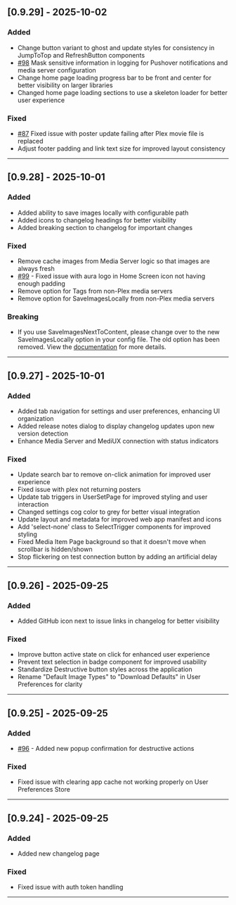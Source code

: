 ## [0.9.29] - 2025-10-02

### Added

- Change button variant to ghost and update styles for consistency in JumpToTop and RefreshButton components
- [#98](https://github.com/mediux-team/AURA/issues/98) Mask sensitive information in logging for Pushover notifications and media server configuration
- Change home page loading progress bar to be front and center for better visibility on larger libraries
- Changed home page loading sections to use a skeleton loader for better user experience

### Fixed

- [#87](https://github.com/mediux-team/AURA/issues/87) Fixed issue with poster update failing after Plex movie file is replaced
- Adjust footer padding and link text size for improved layout consistency

---

## [0.9.28] - 2025-10-01

### Added

- Added ability to save images locally with configurable path
- Added icons to changelog headings for better visibility
- Added breaking section to changelog for important changes

### Fixed

- Remove cache images from Media Server logic so that images are always fresh
- [#99](https://github.com/mediux-team/AURA/issues/99) - Fixed issue with aura logo in Home Screen icon not having enough padding
- Remove option for Tags from non-Plex media servers
- Remove option for SaveImagesLocally from non-Plex media servers

### Breaking

- If you use SaveImagesNextToContent, please change over to the new SaveImagesLocally option in your config file. The old option has been removed. View the [documentation](https://mediux-team.github.io/AURA/config#saveimageslocallyenabled) for more details.

---

## [0.9.27] - 2025-10-01

### Added

- Added tab navigation for settings and user preferences, enhancing UI organization
- Added release notes dialog to display changelog updates upon new version detection
- Enhance Media Server and MediUX connection with status indicators

### Fixed

- Update search bar to remove on-click animation for improved user experience
- Fixed issue with plex not returning posters
- Update tab triggers in UserSetPage for improved styling and user interaction
- Changed settings cog color to grey for better visual integration
- Update layout and metadata for improved web app manifest and icons
- Add 'select-none' class to SelectTrigger components for improved styling
- Fixed Media Item Page background so that it doesn't move when scrollbar is hidden/shown
- Stop flickering on test connection button by adding an artificial delay

---

## [0.9.26] - 2025-09-25

### Added

- Added GitHub icon next to issue links in changelog for better visibility

### Fixed

- Improve button active state on click for enhanced user experience
- Prevent text selection in badge component for improved usability
- Standardize Destructive button styles across the application
- Rename "Default Image Types" to "Download Defaults" in User Preferences for clarity

---

## [0.9.25] - 2025-09-25

### Added

- [#96](https://github.com/mediux-team/AURA/issues/96) - Added new popup confirmation for destructive actions

### Fixed

- Fixed issue with clearing app cache not working properly on User Preferences Store

---

## [0.9.24] - 2025-09-25

### Added

- Added new changelog page

### Fixed

- Fixed issue with auth token handling

---
